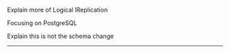 Explain more of Logical lReplication 

Focusing on PostgreSQL

Explain this is not the schema change

---

